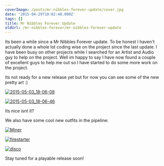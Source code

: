 ```yaml
---
coverImage: /posts/mr-nibbles-forever-update/cover.jpg
date: '2015-04-29T10:02:48.000Z'
tags: []
title: Mr Nibbles Forever Update
oldUrl: /mr-nibbles-forever/mr-nibbles-forever-update
---
```


Its been a while since a Mr Nibbles Forever update. To be honest I haven't actually done a whole lot coding wise on the project since the last update. I have been busy on other projects while I searched for an Artist and Audio guy to help on the project. Well im happy to say I have now found a couple of excellent guys to help me out so I have started to do some more work on the project.

<!-- more -->

Its not ready for a new release yet but for now you can see some of the new pretty art :)

[![2015-05-03_18-06-08](https://www.mikecann.co.uk/wp-content/uploads/2015/05/2015-05-03_18-06-08-1024x642.png)](https://www.mikecann.co.uk/wp-content/uploads/2015/05/2015-05-03_18-06-08.png)

[![2015-05-03_18-06-46](https://www.mikecann.co.uk/wp-content/uploads/2015/05/2015-05-03_18-06-46-1024x637.png)](https://www.mikecann.co.uk/wp-content/uploads/2015/05/2015-05-03_18-06-46.png)

Its nice isnt it?

We also have some cool new outfits in the pipeline:

[![Miner](https://www.mikecann.co.uk/wp-content/uploads/2015/05/Miner-1024x181.jpg)](https://www.mikecann.co.uk/wp-content/uploads/2015/05/Miner.jpg)

[![firestarter](https://www.mikecann.co.uk/wp-content/uploads/2015/05/firestarter-1024x181.jpg)](https://www.mikecann.co.uk/wp-content/uploads/2015/05/firestarter.jpg)

[![disco](https://www.mikecann.co.uk/wp-content/uploads/2015/05/disco-1024x181.jpg)](https://www.mikecann.co.uk/wp-content/uploads/2015/05/disco.jpg)

Stay tuned for a playable release soon!
